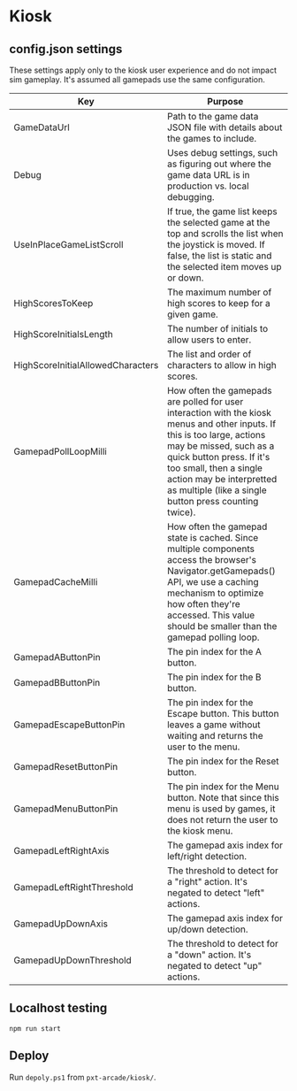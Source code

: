 # Kiosk

## config.json settings

These settings apply only to the kiosk user experience and do not impact sim gameplay. It's assumed all gamepads use the same configuration.

|Key|Purpose|
|---------------------------------|-|
|GameDataUrl                      |Path to the game data JSON file with details about the games to include.|
|Debug                            | Uses debug settings, such as figuring out where the game data URL is in production vs. local debugging.|
|UseInPlaceGameListScroll         | If true, the game list keeps the selected game at the top and scrolls the list when the joystick is moved. If false, the list is static and the selected item moves up or down.|
|HighScoresToKeep                 | The maximum number of high scores to keep for a given game.|
|HighScoreInitialsLength          | The number of initials to allow users to enter.|
|HighScoreInitialAllowedCharacters| The list and order of characters to allow in high scores.| 
|GamepadPollLoopMilli             | How often the gamepads are polled for user interaction with the kiosk menus and other inputs. If this is too large, actions may be missed, such as a quick button press. If it's too small, then a single action may be interpretted as multiple (like a single button press counting twice).|
|GamepadCacheMilli                | How often the gamepad state is cached. Since multiple components access the browser's Navigator.getGamepads() API, we use a caching mechanism to optimize how often they're accessed. This value should be smaller than the gamepad polling loop.|
|GamepadAButtonPin                | The pin index for the A button. |
|GamepadBButtonPin                | The pin index for the B button.|
|GamepadEscapeButtonPin           | The pin index for the Escape button. This button leaves a game without waiting and returns the user to the menu.|
|GamepadResetButtonPin            | The pin index for the Reset button.|
|GamepadMenuButtonPin             | The pin index for the Menu button. Note that since this menu is used by games, it does not return the user to the kiosk menu. |
|GamepadLeftRightAxis             | The gamepad axis index for left/right detection.|
|GamepadLeftRightThreshold        | The threshold to detect for a "right" action. It's negated to detect "left" actions.|
|GamepadUpDownAxis                | The gamepad axis index for up/down detection.|
|GamepadUpDownThreshold           | The threshold to detect for a "down" action. It's negated to detect "up" actions.|

## Localhost testing
```
npm run start
```

## Deploy
Run `depoly.ps1` from `pxt-arcade/kiosk/`.